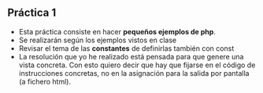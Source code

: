 ## Práctica 1

- Esta práctica consiste en hacer __pequeños ejemplos de php__.
- Se realizarán según los ejemplos vistos en clase
- Revisar el tema de las __constantes__  de definirlas también con const
- La resolución que yo he realizado está pensada para que genere una vista concreta. Con esto quiero decir que hay que fijarse en el código de instrucciones concretas, no en la asignación para la salida por pantalla (a fichero html).


